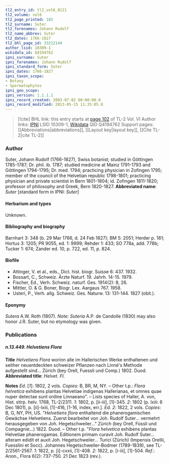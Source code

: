 ```yaml
---
tl2_entry_id: tl2_vol6_0121
tl2_volume: vol6
tl2_page_printed: 102
tl2_surname: Suter
tl2_forenames: Johann Rudolf
tl2_name_abbrev: Suter
tl2_dates: 1766-1827
tl2_bhl_page_id: 33212144
author_lsid: 10309-1
wikidata_id: Q4194762
ipni_surname: Suter
ipni_forenames: Johann Rudolf
ipni_standard_form: Suter
ipni_dates: 1766-1827
ipni_taxon_scope: 
- Botany
- Spermatophytes
ipni_geo_scope: 
ipni_version: 1.1.1.1
ipni_record_created: 2003-07-02 00:00:00.0
ipni_record_modified: 2013-05-15 11:35:05.0
---
```


> [!cite] BHL link: this entry starts at [page 102](https://www.biodiversitylibrary.org/page/33212144) of TL-2 Vol. VI
> Author links: [IPNI](https://www.ipni.org/a/10309-1) LSID 10309-1, [Wikidata](https://www.wikidata.org/wiki/Q4194762) QID Q4194762
> Support pages: [[Abbreviations|abbreviations]], [[Layout key|layout key]], [[Cite TL-2|cite TL-2]]

### Author

Suter, Johann Rudolf (1766-1827), Swiss botanist; studied in Göttingen 1785-1787; Dr. phil. ib. 1787; studied medicine at Mainz 1791-1793 and Göttingen 1794-1795; Dr. med. 1794; practicing physician in Zofingen 1795; member of the council of the Helvetian republic 1798-1801; practicing physician and private scientist in Bern 1801-1804; id. Zofingen 1811-1820; professor of philosophy and Greek, Bern 1820-1827. 
**Abbreviated name**: *Suter* \[standard form in IPNI: *Suter*\]

#### Herbarium and types

Unknown.

#### Bibliography and biography

Barnhart 3: 348 (b. 29 Mar 1766, d. 24 Feb 1827); BM 5: 2051; Herder p. 181; Hortus 3: 1205; PR 9055, ed. 1: 9999; Rehder 1: 433; SO 778a, add. 778b; Tucker 1: 674; Zander ed. 10, p. 722, ed. 11, p. 824.

#### Biofile

- Attinger, V. et al., eds., Dict. hist. biogr. Suisse 6: 437. 1932.
- Bossart, C., Schweiz. Ärzte Naturf. 19. Jahrh. 14-15. 1979.
- Fischer, Ed., Verh. Schweiz. naturf. Ges. 1914(2): 8, 26.
- Mittler, O. & G. Boner, Biogr. Lex. Aargaus 767. 1958.
- Usteri, P., Verh. allg. Schweiz. Ges. Naturw. 13: 131-144. 1827 (obit.).

#### Eponymy

*Sutera* A.W. Roth (1807). *Note*: *Suteria* A.P. de Candolle (1830) may also honor J.R. Suter, but no etymology was given.

### Publications

##### n.13.449. Helvetiens Flora

**Title**
*Helvetiens Flora* worinn alle im Hallerischen Werke enthaltenen und seither neuentdeckten schweizer Pflanzen nach Linné's Methode aufgestellt sind... Zürich (bey Orell, Fuessli und Comp.) 1802. Duod.
**Abbreviated title**: *Helvet. Fl.*

**Notes**
*Ed*. \[*1*\]: 1802, 2 vols. *Copies*: B, BR, M, NY. – Other t.p.: *Flora helvetica* exhibens plantas Helvetiae indigenas Hallerianas, et omnes quae nuper detectae sunt ordine Linnaeano". – Lists species of Haller, A. von, Hist. stirp. helv. 1768, TL-2/2311.
*1*: 1802, p. \[ii-iii\], \[1\]-345.
*2*: 1802 (p. lxiii: 6 Dec 1801), p. \[ii\]-lxiii, \[1\]-416, \[1-16, index, err.\].
*Ed. 2*: 1822, 2 vols. *Copies*: B, G, NY, PH, US. "*Helvetiens flora* enthaltend die phanerogamischen Gewächse Helvetiens. Zuerst bearbeitet von Joh. Rudolf Suter... vermehrt herausgegeben von Joh. Hegetschweiler..." Zürich (bey Orell, Füssli und Compagnie...) 1822. Duod. – Other t.p. "*Flora helvetica* exhibens plantas Helvetiae phanerogamas. Editionem primam curavit Joh. Rudolf Suter... alteram edidit et auxit Joh. Hegetschweiler... Turici (Zürich) (Impensis Orellii, Fuesslini et Socc). Johannes Hegetschweiler-Bodmer (1789-1839), see TL-2/2561-2567.
*1*: 1822, p. \[i\]-cxxii, \[1\]-408.
*2*: 1822, p. \[i-iii\], \[1\]-504.
*Ref*.: Anon., Flora 6(2): 737-750. 21 Dec 1823 (rev.).


